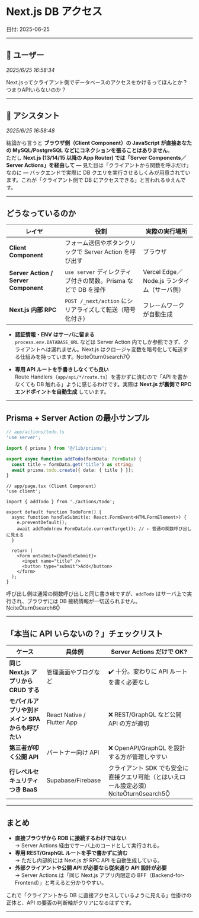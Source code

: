 # Next.js DB アクセス

日付: 2025-06-25

---

## 👤 ユーザー
*2025/6/25 16:58:34*

Next.jsってクライアント側でデータベースのアクセスをかけるってほんとか？
つまりAPIいらないのか？

---

## 🤖 アシスタント
*2025/6/25 16:58:48*

結論から言うと **ブラウザ側（Client Component）の JavaScript が直接あなたの MySQL/PostgreSQL などにコネクションを張ることはありません**。  
ただし **Next.js (13/14/15 以降の App Router) では「Server Components／Server Actions」を経由して** ― 見た目は「クライアントから関数を呼ぶだけ」なのに ― バックエンドで実際に DB クエリを実行させるしくみが用意されています。これが「クライアント側で DB にアクセスできる」と言われるゆえんです。

---

## どうなっているのか

| レイヤ | 役割 | 実際の実行場所 |
|-------|------|---------------|
| **Client Component** | フォーム送信やボタンクリックで Server Action を呼び出す | ブラウザ |
| **Server Action / Server Component** | `use server` ディレクティブ付きの関数。Prisma などで DB を操作 | Vercel Edge／Node.js ランタイム（サーバ側） |
| **Next.js 内部 RPC** | `POST /_next/action` にシリアライズして転送（暗号化付き） | フレームワークが自動生成 | citeturn0search7 |

* **認証情報・ENV はサーバに留まる**  
  `process.env.DATABASE_URL` などは Server Action 内でしか参照できず、クライアントへは漏れません。Next.js はクロージャ変数を暗号化して転送する仕組みを持っています。citeturn0search7

* **専用 API ルートを手書きしなくても良い**  
  Route Handlers（`app/api/*/route.ts`）を書かずに済むので「API を書かなくても DB 触れる」ように感じるわけです。実際は **Next.js が裏側で RPC エンドポイントを自動生成** しています。

---

## Prisma + Server Action の最小サンプル

```ts
// app/actions/todo.ts
'use server';

import { prisma } from '@/lib/prisma';

export async function addTodo(formData: FormData) {
  const title = formData.get('title') as string;
  await prisma.todo.create({ data: { title } });
}
```

```tsx
// app/page.tsx (Client Component)
'use client';

import { addTodo } from './actions/todo';

export default function TodoForm() {
  async function handleSubmit(e: React.FormEvent<HTMLFormElement>) {
    e.preventDefault();
    await addTodo(new FormData(e.currentTarget)); // ← 普通の関数呼び出しに見える
  }

  return (
    <form onSubmit={handleSubmit}>
      <input name="title" />
      <button type="submit">Add</button>
    </form>
  );
}
```

呼び出し側は通常の関数呼び出しと同じ書き味ですが、`addTodo` はサーバ上で実行され、ブラウザには DB 接続情報が一切送られません。citeturn0search6

---

## 「本当に API いらないの？」チェックリスト

| ケース | 具体例 | Server Actions だけで OK? |
|-------|--------|--------------------------|
| **同じ Next.js アプリから CRUD する** | 管理画面やブログなど | ✔️ 十分。変わりに API ルートを書く必要なし |
| **モバイルアプリや別ドメイン SPA からも呼びたい** | React Native / Flutter App | ❌ REST/GraphQL など公開 API の方が適切 |
| **第三者が叩く公開 API** | パートナー向け API | ❌ OpenAPI/GraphQL を設計する方が管理しやすい |
| **行レベルセキュリティつき BaaS** | Supabase/Firebase | クライアント SDK でも安全に直接クエリ可能（とはいえロール設定必須）citeturn0search5 |

---

## まとめ

* **直接ブラウザから RDB に接続するわけではない**  
  → Server Actions 経由でサーバ上のコードとして実行される。
* **専用 REST/GraphQL ルートを手で書かずに済む**  
  → ただし内部的には Next.js が RPC API を自動生成している。
* **外部クライアントや公開 API が必要なら従来通り API 設計が必要**  
  → Server Actions は「同じ Next.js アプリ内限定の BFF（Backend-for-Frontend）」と考えると分かりやすい。

これで「クライアントから DB に直接アクセスしているように見える」仕掛けの正体と、API の要否の判断軸がクリアになるはずです。

---
